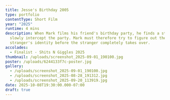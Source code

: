 ```yaml
---
title: Jesse's Birthday 2005
type: portfolio
contentType: Short Film
year: "2025"
runtime: 4 mins
description: When Mark films his friend's birthday party, he finds a stranger
  slowly intercept the party. Mark must therefore try to figure out the
  stranger's identity before the stranger completely takes over.
accolades:
  - Finalist - Shits N Giggles 2025
thumbnail: /uploads/screenshot_2025-09-01_190100.jpg
poster: /uploads/6244133f7c-poster.jpg
gallery:
  - /uploads/screenshot_2025-09-01_190100.jpg
  - /uploads/screenshot_2025-08-28_191312.jpg
  - /uploads/screenshot_2025-09-20_113919.jpg
date: 2025-10-08T19:30:00.000-07:00
draft: true
---
```

